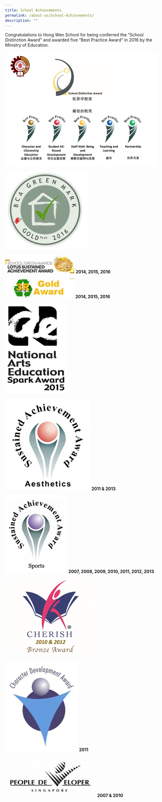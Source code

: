 ```yaml
---
title: School Achievements
permalink: /about-us/School-Achievements/
description: ""
---
```

Congratulations to Hong Wen School for being conferred the “School Distinction Award” and awarded five “Best Practice Award” in 2016 by the Ministry of Education.

![](/images/About%20Us/School%20Achievements/acheivement-logos-small.jpg)

![](/images/About%20Us/School%20Achievements/bca-gold-plus_small-size.png)

![](/images/About%20Us/School%20Achievements/3RGoldAward-a.jpg)
**2014, 2015, 2016**

![](/images/About%20Us/School%20Achievements/3RGoldAward-b.jpg)
**2014, 2015, 2016**

![](/images/About%20Us/School%20Achievements/NAC-203x300.jpg)

![](/images/About%20Us/School%20Achievements/sustained_achievement-aesthetics-281x300.jpg)
**2011 & 2013**

![](/images/About%20Us/School%20Achievements/Sustained-Achievement-Sports.jpg)
**2007, 2008, 2009, 2010, 2011, 2012, 2013**

![](/images/About%20Us/School%20Achievements/CHERISH-Bronze-2012-300x254.png)

![](/images/About%20Us/School%20Achievements/Character-Development-Award-240x300.jpg)
**2011**

![](/images/About%20Us/School%20Achievements/People-Developer-300x134.jpg)
**2007 & 2010**
